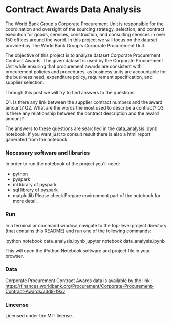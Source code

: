 # Contract Awards Data Analysis

The World Bank Group's Corporate Procurement Unit is responsible for the coordination and oversight of the sourcing strategy, selection, and contract execution for goods, services, construction, and consulting services in over 150 offices around the world. In this project we will focus on the dataset provided by The World Bank Group's Corporate Procurement Unit.

The objective of this project is to analyze dataset Corporate Procurement Contract Awards. The given dataset is used by the Corporate Procurement Unit while ensuring that procurement awards are consistent with procurement policies and procedures, as business units are accountable for the business need, expenditure policy, requirement specification, and supplier selection.

Through this post we will try to find answers to the questions:

Q1. Is there any link between the supplier contract numbers and the award amount?
Q2. What are the words the most used to describe a contract?
Q3. Is there any relationship between the contract description and the award amount?

The answers to these questions  are searched in the data_analysis.ipynb notebook.
If you want just to consult result there is also a html report ganerated from the notebook.

### Necessary software and libraries
In order to run the notebook of the project you'll need:
- python
- pyspark
- ml library of pyspark
- sql library of pyspark
- matplotlib
Please check Prepare environment part of the notebook for more detail.

### Run
In a terminal or command window, navigate to the top-level project directory (that contains this README) and run one of the following commands:

ipython notebook data_analysis.ipynb jupyter notebook data_analysis.ipynb

This will open the iPython Notebook software and project file in your browser.


### Data
Corporate Procurement Contract Awards data is available by the link : https://finances.worldbank.org/Procurement/Corporate-Procurement-Contract-Awards/a3d9-f9xv

### Lincense
Licensed under the MIT license.
